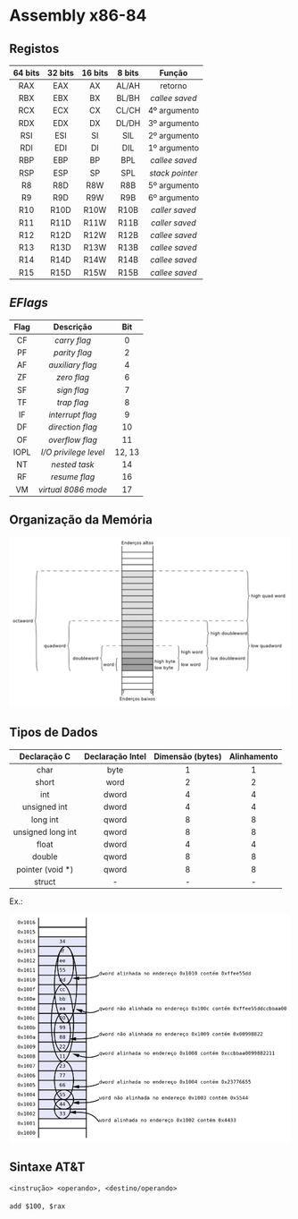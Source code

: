 # __Assembly x86-84__

## __Registos__

| 64 bits | 32 bits | 16 bits | 8 bits | Função |
|:-------:|:-------:|:------:|:------:|:------:|
| RAX     | EAX     | AX     | AL/AH  | retorno |
| RBX     | EBX     | BX     | BL/BH  | _callee saved_ |
| RCX     | ECX     | CX     | CL/CH  | 4º argumento |
| RDX     | EDX     | DX     | DL/DH  | 3º argumento |
| RSI     | ESI     | SI     | SIL    | 2º argumento |
| RDI     | EDI     | DI     | DIL    | 1º argumento |
| RBP     | EBP     | BP     | BPL    | _callee saved_ |
| RSP     | ESP     | SP     | SPL    | _stack pointer_ |
| R8      | R8D     | R8W    | R8B    | 5º argumento |
| R9      | R9D     | R9W    | R9B    | 6º argumento |
| R10     | R10D    | R10W   | R10B   | _caller saved_ |
| R11     | R11D    | R11W   | R11B   | _caller saved_ |
| R12     | R12D    | R12W   | R12B   | _callee saved_ |
| R13     | R13D    | R13W   | R13B   | _callee saved_ |
| R14     | R14D    | R14W   | R14B   | _callee saved_ |
| R15     | R15D    | R15W   | R15B   | _callee saved_ |

## ___EFlags___

| Flag | Descrição | Bit |
|:----:|:---------:| :---: |
| CF   | _carry flag_ | 0 |
| PF   | _parity flag_ | 2 |
| AF   | _auxiliary flag_ | 4 |
| ZF   | _zero flag_ | 6 |
| SF   | _sign flag_ | 7 |
| TF   | _trap flag_ | 8 |
| IF   | _interrupt flag_ | 9 |
| DF   | _direction flag_ | 10 |
| OF   | _overflow flag_ | 11 |
| IOPL | _I/O privilege level_ | 12, 13 |
| NT   | _nested task_ | 14 |
| RF   | _resume flag_ | 16 |
| VM   | _virtual 8086 mode_ | 17 |

## __Organização da Memória__

<div align=center> 

![](./imgs/assembly_x86-84_img1.png)

</div>

## __Tipos de Dados__

| Declaração C | Declaração Intel | Dimensão (bytes) | Alinhamento |
|:------------:|:----------------:|:----------------:|:-----------:|
| char         | byte             | 1                | 1           |
| short        | word             | 2                | 2           |
| int          | dword            | 4                | 4           |
| unsigned int | dword            | 4                | 4           |
| long int     | qword            | 8                | 8           |
| unsigned long int | qword      | 8                | 8           |
| float        | dword            | 4                | 4           |
| double       | qword            | 8                | 8           |
| pointer (void *) | qword       | 8                | 8           |
| struct       | -                | -                | -           |

Ex.:
<div align=center> 

![](./imgs/assembly_x86-84_img2.png)

</div>

## __Sintaxe AT&T__

```
<instrução> <operando>, <destino/operando>

add $100, $rax
```